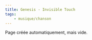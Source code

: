 ```yaml
---
title: Genesis - Invisible Touch
tags:
    - musique/chanson
---
```


Page créée automatiquement, mais vide.
